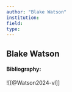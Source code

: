 ```yaml
---
author: "Blake Watson"
institution:
field:
type:
---
```


## Blake Watson
#### Bibliography:

![[@Watson2024-vl]]